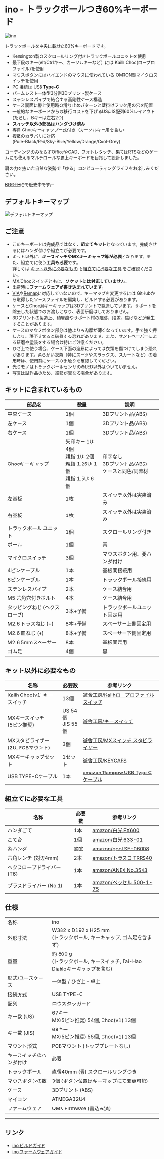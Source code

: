 # ino - トラックボールつき60%キーボード

![ino](img/ino.jpg)

トラックボールを中央に載せた60%キーボードです。

- Kensington製のスクロールリング付きトラックボールユニットを使用
- 最下段のキー(Alt/Ctrlキー、カーソルキーなど）には Kailh Choc(ロープロファイル)を使用
- マウスボタンにはハイエンドのマウスに使われている OMRON製マイクロスイッチを使用
- PC 接続は USB **Type-C**
- パームレスト一体型3分割3Dプリント製ケース
- ステンレスパイプで結合する高剛性ケース構造
- ケース裏面に膝上使用時の滑り止めパターンと壁掛けフック用の穴を配置
- 一般的なキーボードからの移行コストを下げるUS/JIS配列60%レイアウト<br>(ただし、Bキーは左右2つ)
- **スイッチ以外の部品はハンダづけ済み**
- 専用 Chocキーキャップ一式付き（カーソルキー用を含む）
- 複数のカラバリに対応<br>(Pure-Black/Red/Sky-Blue/Yellow/Orange/Cool-Grey)

コーディングのみならずOfficeやCAD、フォトレタッチ、果てはRTSなどのゲームにも使えるマルチロールな膝上キーボードを目指して設計しました。

肩の力を抜いた自然な姿勢で「ゆる」コンピューティングライフをお楽しみください。

~~[BOOTH](https://zzz-kbd.booth.pm/items/2065862)にて販売中です。~~

## デフォルトキーマップ

![デフォルトキーマップ](img/keymap-default.svg)

## ご注意

- このキーボードは完成品ではなく、**組立てキット**となっています。完成させるにはハンダ付けや組立てが必要です。
- キット以外に、**キースイッチやMXキーキャップ等が必要**となります。また、組立てに使う**工具も必要**です。<br>詳しくは [キット以外に必要なもの](#キット以外に必要なもの) と[組立てに必要な工具](#組立てに必要な工具) をご確認ください。
- MX/Chocスイッチともに、**ソケットには対応していません**。
- 出荷時に**ファームウェアが書き込まれています**。
- [VIA](https://caniusevia.com/)や[Remap](https://remap-keys.app/)に対応していないので、キーマップを変更するには GitHubから取得したソースファイルを編集し、ビルドする必要があります。
- ケースとChoc用キーキャップは3Dプリントで製造しています。サポートを除去した状態でのお渡しとなり、表面研磨はしておりません。
- 3Dプリントの製造上、積層痕やサポート材の痕跡、段差、焦げなどが発生することがあります。
- ケースのマウスボタン部分は他よりも肉厚が薄くなっています。手で強く押したり、落下させると破損する恐れがあります。また、サンドペーパーによる研磨や塗装をする場合は特にご注意ください。
- ひざ上で使う場合、ケース下面の造形によっては衣類を傷つけてしまう恐れがあります。柔らかい衣類（特にスーツやスラックス、スカートなど）の着用時は、使用前にケースの手触りを確認してください。
- 光りモノはトラックボールセンサの赤LED以外はついていません。
- 写真は試作品のため、細部が異なる場合があります。

## キットに含まれているもの

| 部品名|数量|説明|
|------|----|----|
|中央ケース|1個|3Dプリント品(ABS)|
|左ケース|1個|3Dプリント品(ABS)|
|右ケース|1個|3Dプリント品(ABS)|
|Chocキーキャップ|矢印キー 1U: 4個<br>親指 1U: 2個<br>親指 1.25U: 1個<br>親指 1.5U: 6個|印字なし<br>3Dプリント品(ABS)<br>ケースと同色/同素材|
|左基板|1枚|スイッチ以外は実装済み|
|右基板|1枚|スイッチ以外は実装済み|
|トラックボール ユニット|1個|スクロールリング付き|
|ボール|1個|青|
|マイクロスイッチ|3個|マウスボタン用、要ハンダ付け|
|4ピンケーブル|1本|基板間接続用|
|6ピンケーブル|1本|トラックボール接続用|
|ステンレスパイプ|2本|ケース結合用|
|M5 六角穴付きボルト|4本|ケース結合用|
|タッピングねじ (ヘクスローブ)|3本+予備|トラックボールユニット固定用|
|M2.6 トラスねじ (+)|8本+予備|スペーサー上側固定用|
|M2.6 皿ねじ (+)|8本+予備|スペーサー下側固定用|
|M2.6 5mmスペーサー|8本|基板固定用|
|ゴム足|4個|黒

## キット以外に必要なもの

|名称|必要数|参考リンク|
|------|----|----|
|Kailh Choc(v1) キースイッチ|13個|[遊舎工房/Kailhロープロファイルスイッチ](https://yushakobo.jp/shop/pg1350/)|
| MXキースイッチ<br>(5ピン推奨)|US 54個<br>JIS 55個|[遊舎工房/キースイッチ](https://yushakobo.jp/shop/a0200ga/)|
| MXスタビライザー<br>(2U, PCBマウント)|3個|[遊舎工房/MXスイッチ スタビライザー](https://yushakobo.jp/shop/a0500st/)|
| MXキーキャップセット|1セット|[遊舎工房/KEYCAPS](https://yushakobo.jp/product-category/keycaps/)|
| USB TYPE-Cケーブル|1本|[amazon/Rampow USB Type C ケーブル](https://www.amazon.co.jp/dp/B081N1W39Y/)|

## 組立てに必要な工具

|名称|必要数|参考リンク|
|------|----|----|
|ハンダごて|1本|[amazon/白光 FX600](https://www.amazon.co.jp/dp/B006MQD7M4/)|
|こて台|1個|[amazon/白光 633-01](https://www.amazon.co.jp/dp/B000TGNWCS/)|
|糸ハンダ|適宜|[amazon/goot SE-06008](https://www.amazon.co.jp/dp/B001PR1L2S/)|
|六角レンチ (対辺4mm)|2本|[amazon/トラスコ TRRS40](https://www.amazon.co.jp/dp/B007R9FKZC/)|
|ヘクスローブドライバー (T6)|1本|[amazon/ANEX No.3543](https://www.amazon.co.jp/dp/B002SQLE90/)|
|プラスドライバー (No.1)|1本|[amazon/ベッセル 500-1-75](https://www.amazon.co.jp/dp/B07N2R7D7H/)|

## 仕様

|||
|------|----|
|名称|ino|
|外形寸法|W382 x D192 x H25 mm<br>(トラックボール, キーキャップ, ゴム足を含まず)|
|重量|約 800 g<br>(トラックボール, キースイッチ, Tai-Hao Diabloキーキャップを含む)|
|形式/ユースケース|一体型 / ひざ上・卓上|
|接続方式|USB TYPE-C|
|配列|ロウスタッガード|
|キー数 (US)|67キー<br> MX(5ピン推奨) 54個, Choc(v1) 13個|
|キー数 (JIS)|68キー<br> MX(5ピン推奨) 55個, Choc(v1) 13個|
|マウント形式|PCBマウント (トッププレートなし)|
|キースイッチのハンダ付け|必要|
|トラックボール|直径40mm (青) スクロールリングつき|
|マウスボタンの数|3個 (ボタン位置はキーマップにて変更可能)|
|ケース|3Dプリント (ABS)|
|マイコン|ATMEGA32U4|
|ファームウェア|QMK Firmware (書込み済)|

----
## リンク
- [ino ビルドガイド](./build-guide.md)
- [ino ファームウェアガイド](./firmware-guide.md)
